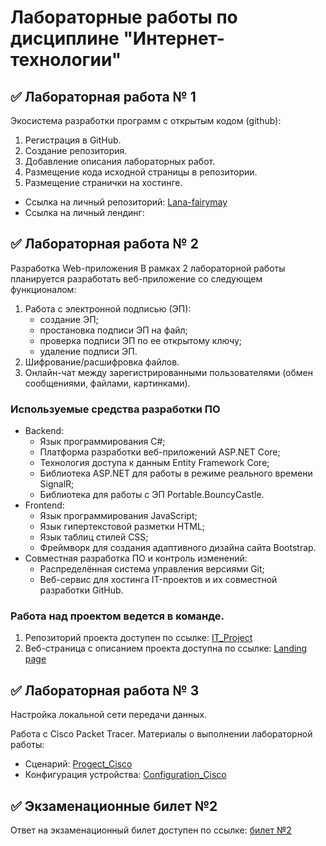 # Лабораторные работы по дисциплине "Интернет-технологии"

## ✅ Лабораторная работа № 1

Экосистема разработки программ с открытым кодом (github): 
1. Регистрация в GitHub.
2. Создание репозитория.
3. Добавление описания лабораторных работ.
4. Размещение кода исходной страницы в репозитории.
5. Размещение странички на хостинге.

* Ссылка на личный репозиторий: [Lana-fairymay](https://github.com/lana-fairymay/INET-Labs-Works)
* Ссылка на личный лендинг: 

## ✅ Лабораторная работа № 2
Разработка Web-приложения
В рамках 2 лабораторной работы планируется разработать веб-приложение со следующем функционалом:
1. Работа с электронной подписью (ЭП):
   * создание ЭП;
   * простановка подписи ЭП на файл;
   * проверка подписи ЭП по ее открытому ключу;
   * удаление подписи ЭП.
2. Шифрование/расшифровка файлов.
3. Онлайн-чат между зарегистрированными пользователями (обмен сообщениями, файлами, картинками).

### Используемые средства разработки ПО

* Backend:
   + Язык программирования С#;
   + Платформа разработки веб-приложений ASP.NET Core;
   + Технология доступа к данным Entity Framework Core;
   + Библиотека ASP.NET для работы в режиме реального времени SignalR;
   + Библиотека для работы с ЭП Portable.BouncyCastle.
* Frontend:
   + Язык программирования JavaScript;
   + Язык гипертекстовой разметки HTML;
   + Язык таблиц стилей CSS;
   + Фреймворк для создания адаптивного дизайна сайта Bootstrap.
* Совместная разработка ПО и контроль изменений:
   + Распределённая система управления версиями Git;
   + Веб-сервис для хостинга IT-проектов и их совместной разработки GitHub.

### Работа над проектом ведется в команде.
1. Репозиторий проекта доступен по ссылке: [IT_Project](https://github.com/kxenki/IT_Project)
2. Веб-страница с описанием проекта доступна по ссылке: [Landing page](https://github.com/aggink/LaboratoryWorks_IT)

## ✅ Лабораторная работа № 3
Настройка локальной сети передачи данных.

Работа с Сisco Packet Tracer.
Материалы о выполнении лабораторной работы:
* Сценарий: [Progect_Cisco](https://github.com/lana-fairymay/INET-Labs-Works/blob/main/%D0%A1%D1%86%D0%B5%D0%BD%D0%B0%D1%80%D0%B8%D0%B9%20CPT.pka?raw=true)
* Конфигурация устройства: [Configuration_Cisco](https://github.com/lana-fairymay/INET-Labs-Works/blob/main/%D0%9E%D1%82%D1%87%D0%B5%D1%82.pdf)

## ✅ Экзаменационные билет №2

Ответ на экзаменационный билет доступен по ссылке:
[билет №2](https://github.com/stankin/inet-2022/wiki/exam02)

